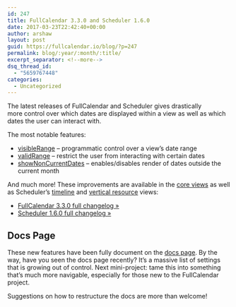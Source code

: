 ```yaml
---
id: 247
title: FullCalendar 3.3.0 and Scheduler 1.6.0
date: 2017-03-23T22:42:40+00:00
author: arshaw
layout: post
guid: https://fullcalendar.io/blog/?p=247
permalink: blog/:year/:month/:title/
excerpt_separator: <!--more-->
dsq_thread_id:
  - "5659767448"
categories:
  - Uncategorized
---
```

The latest releases of FullCalendar and Scheduler gives drastically more control over which dates are displayed within a view as well as which dates the user can interact with.<!--more-->

The most notable features:

  * [visibleRange](https://fullcalendar.io/docs/current_date/visibleRange/) &#8211; programmatic control over a view&#8217;s date range
  * [validRange](https://fullcalendar.io/docs/current_date/validRange/) &#8211; restrict the user from interacting with certain dates
  * [showNonCurrentDates](https://fullcalendar.io/docs/display/showNonCurrentDates/) &#8211; enables/disables render of dates outside the current month

And much more! These improvements are available in the [core views](https://fullcalendar.io/docs/views/Available_Views/) as well as Scheduler&#8217;s [timeline](https://fullcalendar.io/scheduler/) and [vertical resource](https://fullcalendar.io/js/fullcalendar-scheduler-1.6.0/demos/vertical-resource-view.html) views:

  * [FullCalendar 3.3.0 full changelog »](https://github.com/fullcalendar/fullcalendar/releases/tag/v3.3.0)
  * [Scheduler 1.6.0 full changelog »](https://github.com/fullcalendar/fullcalendar-scheduler/releases/tag/v1.6.0)

## Docs Page

These new features have been fully document on the [docs page](https://fullcalendar.io/docs/). By the way, have you seen the docs page recently? It&#8217;s a massive list of settings that is growing out of control. Next mini-project: tame this into something that&#8217;s much more navigable, especially for those new to the FullCalendar project.

Suggestions on how to restructure the docs are more than welcome!

&nbsp;